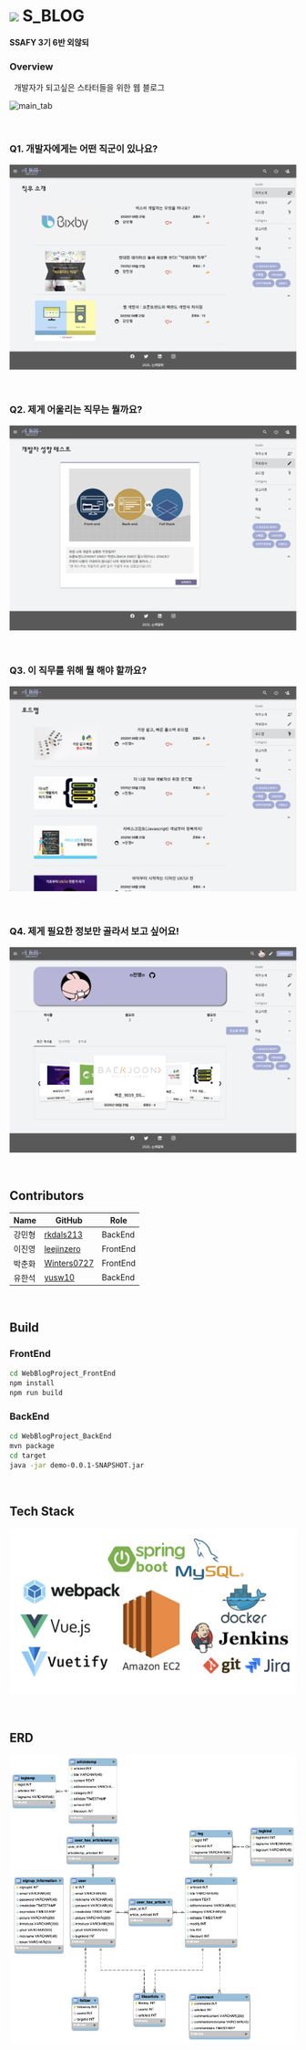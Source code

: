# <img src="./image/developer.ico" width='25px'> S_BLOG

**SSAFY 3기 6반 외않되**

### Overview

&nbsp; 개발자가 되고싶은 스타터들을 위한 웹 블로그

![main_tab](./image/main.gif)

<br>

### **Q1. 개발자에게는 어떤 직군이 있나요?**

![main](./image/job_introduction.png)

<br>

### **Q2. 제게 어울리는 직무는 뭘까요?**

![main](./image/test.png)

<br>

### **Q3. 이 직무를 위해 뭘 해야 할까요?**

![main](./image/roadmap.png)

<br>

### **Q4. 제게 필요한 정보만 골라서 보고 싶어요!**

![main](./image/my_page.png)

<br>

## Contributors

| Name   | GitHub                                        | Role     |
| ------ | --------------------------------------------- | -------- |
| 강민형 | [rkdals213](https://github.com/rkdals213)     | BackEnd  |
| 이진영 | [leejinzero](https://github.com/leejinzero)   | FrontEnd |
| 박춘화 | [Winters0727](https://github.com/Winters0727) | FrontEnd |
| 유한석 | [yusw10](https://github.com/yusw10)     | BackEnd  |

<br>

## Build

### FrontEnd

```sh
cd WebBlogProject_FrontEnd
npm install
npm run build
```

### BackEnd

```sh
cd WebBlogProject_BackEnd
mvn package
cd target
java -jar demo-0.0.1-SNAPSHOT.jar
```

<br>

## Tech Stack

![tech_stack](./image/tech_stack.png)

<br>

## ERD

![ERD](./image/ERD.png)
